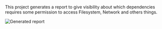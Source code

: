 This project generates a report to give visibility about which dependencies requires some permission to access Filesystem, Network and others things.

![Generated report](/screenshots/screenshot.png?raw=true "Generated report")
